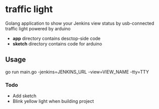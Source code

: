 # traffic light
Golang application to show your Jenkins view status by usb-connected traffic light powered by arduino
- **app** directory contains desctop-side code
- **sketch** directory contains code for arduino

## Usage
go run main.go -jenkins=JENKINS_URL -view=VIEW_NAME -tty=TTY

### Todo
- Add sketch
- Blink yellow light when building project
